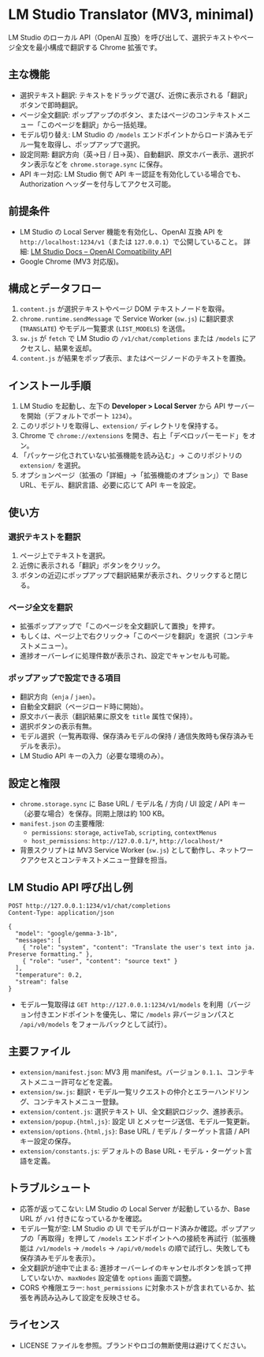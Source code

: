 # LM Studio Translator (MV3, minimal)

LM Studio のローカル API（OpenAI 互換）を呼び出して、選択テキストやページ全文を最小構成で翻訳する Chrome 拡張です。

## 主な機能
- 選択テキスト翻訳: テキストをドラッグで選び、近傍に表示される「翻訳」ボタンで即時翻訳。
- ページ全文翻訳: ポップアップのボタン、またはページのコンテキストメニュー「このページを翻訳」から一括処理。
- モデル切り替え: LM Studio の `/models` エンドポイントからロード済みモデル一覧を取得し、ポップアップで選択。
- 設定同期: 翻訳方向（英→日 / 日→英）、自動翻訳、原文ホバー表示、選択ボタン表示などを `chrome.storage.sync` に保存。
- API キー対応: LM Studio 側で API キー認証を有効化している場合でも、Authorization ヘッダーを付与してアクセス可能。

## 前提条件
- LM Studio の Local Server 機能を有効化し、OpenAI 互換 API を `http://localhost:1234/v1`（または `127.0.0.1`）で公開していること。
  詳細: [LM Studio Docs – OpenAI Compatibility API](https://lmstudio.ai/docs/local-server/openai-compatibility-api)
- Google Chrome (MV3 対応版)。

## 構成とデータフロー
1. `content.js` が選択テキストやページ DOM テキストノードを取得。
2. `chrome.runtime.sendMessage` で Service Worker (`sw.js`) に翻訳要求 (`TRANSLATE`) やモデル一覧要求 (`LIST_MODELS`) を送信。
3. `sw.js` が `fetch` で LM Studio の `/v1/chat/completions` または `/models` にアクセスし、結果を返却。
4. `content.js` が結果をポップ表示、またはページノードのテキストを置換。

## インストール手順
1. LM Studio を起動し、左下の **Developer > Local Server** から API サーバーを開始（デフォルトでポート `1234`）。
2. このリポジトリを取得し、`extension/` ディレクトリを保持する。
3. Chrome で `chrome://extensions` を開き、右上「デベロッパーモード」をオン。
4. 「パッケージ化されていない拡張機能を読み込む」→ このリポジトリの `extension/` を選択。
5. オプションページ（拡張の「詳細」→「拡張機能のオプション」）で Base URL、モデル、翻訳言語、必要に応じて API キーを設定。

## 使い方
### 選択テキストを翻訳
1. ページ上でテキストを選択。
2. 近傍に表示される「翻訳」ボタンをクリック。
3. ボタンの近辺にポップアップで翻訳結果が表示され、クリックすると閉じる。

### ページ全文を翻訳
- 拡張ポップアップで「このページを全文翻訳して置換」を押す。
- もしくは、ページ上で右クリック→「このページを翻訳」を選択（コンテキストメニュー）。
- 進捗オーバーレイに処理件数が表示され、設定でキャンセルも可能。

### ポップアップで設定できる項目
- 翻訳方向（`enja` / `jaen`）。
- 自動全文翻訳（ページロード時に開始）。
- 原文ホバー表示（翻訳結果に原文を `title` 属性で保持）。
- 選択ボタンの表示有無。
- モデル選択（一覧再取得、保存済みモデルの保持 / 通信失敗時も保存済みモデルを表示）。
- LM Studio API キーの入力（必要な環境のみ）。

## 設定と権限
- `chrome.storage.sync` に Base URL / モデル名 / 方向 / UI 設定 / API キー（必要な場合）を保存。同期上限は約 100 KB。
- `manifest.json` の主要権限:
  - `permissions`: `storage`, `activeTab`, `scripting`, `contextMenus`
  - `host_permissions`: `http://127.0.0.1/*`, `http://localhost/*`
- 背景スクリプトは MV3 Service Worker (`sw.js`) として動作し、ネットワークアクセスとコンテキストメニュー登録を担当。

## LM Studio API 呼び出し例
```http
POST http://127.0.0.1:1234/v1/chat/completions
Content-Type: application/json

{
  "model": "google/gemma-3-1b",
  "messages": [
    { "role": "system", "content": "Translate the user's text into ja. Preserve formatting." },
    { "role": "user", "content": "source text" }
  ],
  "temperature": 0.2,
  "stream": false
}
```
- モデル一覧取得は `GET http://127.0.0.1:1234/v1/models` を利用（バージョン付きエンドポイントを優先し、常に `/models` 非バージョンパスと `/api/v0/models` をフォールバックとして試行）。

## 主要ファイル
- `extension/manifest.json`: MV3 用 manifest。バージョン `0.1.1`、コンテキストメニュー許可などを定義。
- `extension/sw.js`: 翻訳・モデル一覧リクエストの仲介とエラーハンドリング、コンテキストメニュー登録。
- `extension/content.js`: 選択テキスト UI、全文翻訳ロジック、進捗表示。
- `extension/popup.{html,js}`: 設定 UI とメッセージ送信、モデル一覧更新。
- `extension/options.{html,js}`: Base URL / モデル / ターゲット言語 / API キー設定の保存。
- `extension/constants.js`: デフォルトの Base URL・モデル・ターゲット言語を定義。

## トラブルシュート
- 応答が返ってこない: LM Studio の Local Server が起動しているか、Base URL が `/v1` 付きになっているかを確認。
- モデル一覧が空: LM Studio の UI でモデルがロード済みか確認。ポップアップの「再取得」を押して `/models` エンドポイントへの接続を再試行（拡張機能は `/v1/models` → `/models` → `/api/v0/models` の順で試行し、失敗しても保存済みモデルを表示）。
- 全文翻訳が途中で止まる: 進捗オーバーレイのキャンセルボタンを誤って押していないか、`maxNodes` 設定値を `options` 画面で調整。
- CORS や権限エラー: `host_permissions` に対象ホストが含まれているか、拡張を再読み込みして設定を反映させる。

## ライセンス
- LICENSE ファイルを参照。ブランドやロゴの無断使用は避けてください。
